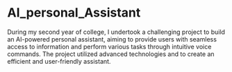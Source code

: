 # AI_personal_Assistant
During my second year of college, I undertook a challenging project to build an AI-powered personal assistant, aiming to provide users with seamless access to information and perform various tasks through intuitive voice commands. The project utilized advanced technologies and to create an efficient and user-friendly assistant.
